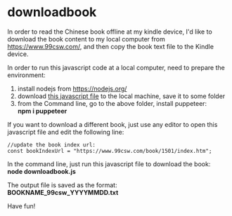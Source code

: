 # downloadbook
In order to read the Chinese book offline at my kindle device, I'd like to download the book content to my local computer from https://www.99csw.com/, and then copy the book text file to the Kindle device.

In order to run this javascript code at a local computer, need to prepare the environment:
1. install nodejs from https://nodejs.org/
2. download <a href="https://github.com/mrbqxu/downloadbook/blob/main/downloadbook.js">this javascript file</a> to the local machine, save it to some folder
3. from the Command line, go to the above folder, install puppeteer: <br/><b>npm i puppeteer</b>

If you want to download a different book, just use any editor to open this javascript file and edit the following line:

    //update the book index url:
    const bookIndexUrl = "https://www.99csw.com/book/1501/index.htm";



In the command line, just run this javascript file to download the book:
   <br/> <b>node downloadbook.js</b>

The output file is saved as the format: <b>BOOKNAME_99csw_YYYYMMDD.txt</b>

Have fun!
